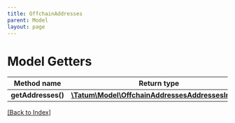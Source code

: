 ```yaml
---
title: OffchainAddresses
parent: Model
layout: page
---
```


# Model Getters

Method name | Return type | Description | Notes
------------ | ------------- | ------------- | -------------
**getAddresses()** | [**\Tatum\Model\OffchainAddressesAddressesInner[]**](OffchainAddressesAddressesInner.md) |  |

[[Back to Index]](../index.md)
